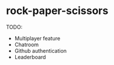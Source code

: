 # rock-paper-scissors

TODO:

* Multiplayer feature
* Chatroom
* Github authentication
* Leaderboard
